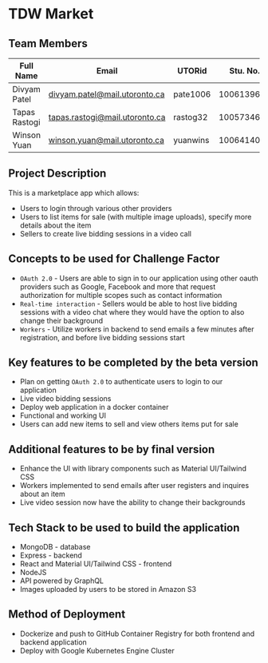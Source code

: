# TDW Market

## Team Members

| Full Name         | Email                              | UTORid   | Stu. No.   | 
| ----------------- | ---------------------------------- | -------- | ---------- | 
| Divyam Patel      | divyam.patel@mail.utoronto.ca      | pate1006 | 1006139698 |       
| Tapas Rastogi     | tapas.rastogi@mail.utoronto.ca     | rastog32 | 1005734608 |
| Winson Yuan       | winson.yuan@mail.utoronto.ca       | yuanwins | 1006414051 |


## Project Description
This is a marketplace app which allows: 
- Users to login through various other providers 
- Users to list items for sale (with multiple image uploads), specify more details about the item
- Sellers to create live bidding sessions in a video call

## Concepts to be used for Challenge Factor
- `OAuth 2.0` - Users are able to sign in to our application using other oauth providers such as Google, Facebook and more that request authorization for multiple scopes such as contact information 
- `Real-time interaction` - Sellers would be able to host live bidding sessions with a video chat where they would have the option to also change their background
- `Workers` - Utilize workers in backend to send emails a few minutes after registration, and before live bidding sessions start

## Key features to be completed by the beta version
- Plan on getting `OAuth 2.0` to authenticate users to login to our application 
- Live video bidding sessions
- Deploy web application in a docker container
- Functional and working UI
- Users can add new items to sell and view others items put for sale

## Additional features to be by final version
- Enhance the UI with library components such as Material UI/Tailwind CSS
- Workers implemented to send emails after user registers and inquires about an item
- Live video session now have the ability to change their backgrounds

## Tech Stack to be used to build the application
- MongoDB - database
- Express - backend
- React and Material UI/Tailwind CSS - frontend 
- NodeJS
- API powered by GraphQL
- Images uploaded by users to be stored in Amazon S3

## Method of Deployment
- Dockerize and push to GitHub Container Registry for both frontend and backend application
- Deploy with Google Kubernetes Engine Cluster

